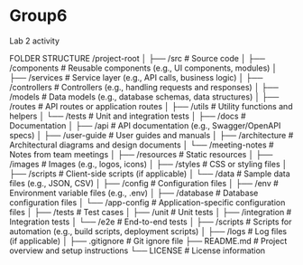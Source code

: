# Group6
Lab 2 activity

FOLDER STRUCTURE 
/project-root
│
├── /src                # Source code
│   ├── /components     # Reusable components (e.g., UI components, modules)
│   ├── /services       # Service layer (e.g., API calls, business logic)
│   ├── /controllers    # Controllers (e.g., handling requests and responses)
│   ├── /models         # Data models (e.g., database schemas, data structures)
│   ├── /routes         # API routes or application routes
│   ├── /utils          # Utility functions and helpers
│   └── /tests          # Unit and integration tests
│
├── /docs               # Documentation
│   ├── /api            # API documentation (e.g., Swagger/OpenAPI specs)
│   ├── /user-guide     # User guides and manuals
│   ├── /architecture    # Architectural diagrams and design documents
│   └── /meeting-notes  # Notes from team meetings
│
├── /resources          # Static resources
│   ├── /images         # Images (e.g., logos, icons)
│   ├── /styles         # CSS or styling files
│   ├── /scripts        # Client-side scripts (if applicable)
│   └── /data           # Sample data files (e.g., JSON, CSV)
│
├── /config             # Configuration files
│   ├── /env            # Environment variable files (e.g., .env)
│   ├── /database       # Database configuration files
│   └── /app-config     # Application-specific configuration files
│
├── /tests              # Test cases
│   ├── /unit           # Unit tests
│   ├── /integration    # Integration tests
│   └── /e2e            # End-to-end tests
│
├── /scripts            # Scripts for automation (e.g., build scripts, deployment scripts)
│
├── /logs               # Log files (if applicable)
│
├── .gitignore          # Git ignore file
├── README.md           # Project overview and setup instructions
└── LICENSE             # License information
